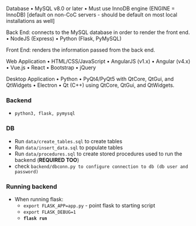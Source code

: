 Database
• MySQL v8.0 or later
• Must use InnoDB engine (ENGINE = InnoDB) [default on non-CoC servers - should be default on most local installations as well]

Back End: connects to the MySQL database in order to render the front end.
• NodeJS (Express)
• Python (Flask, PyMySQL)

Front End: renders the information passed from the back end.

Web Application
• HTML/CSS/JavaScript
• AngularJS (v1.x)
• Angular (v4.x)
• Vue.js
• React
• Bootstrap
• jQuery

Desktop Application
• Python
• PyQt4/PyQt5 with QtCore, QtGui, and QtWidgets • Electron • Qt (C++) using QtCore, QtGui, and QtWidgets.


### Backend
* `python3, flask, pymysql`

### DB
* Run `data/create_tables.sql` to create tables
* Run `data/insert_data.sql` to populate tables
* Run `data/procedures.sql` to create stored procedures used to run the backend (__REQUIRED TOO__)
* check `backend/dbconn.py to configure connection to db (db user and password)`

### Running backend
* When running flask: 
    * `export FLASK_APP=app.py` - point flask to starting script
    * `export FLASK_DEBUG=1`
    * __`flask run`__ 
